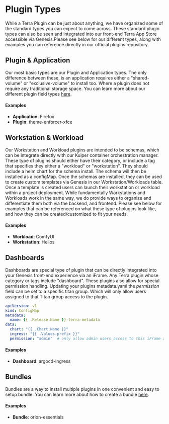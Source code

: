 # Plugin Types

While a Terra Plugin can be just about anything, we have organized some of the standard types you can expect to come across.
These standard plugin types can also be seen and integrated into our front-end Terra App Store accessible via Genesis.Please
see below for our different types, along with examples you can reference directly in our official plugins repository.

## Plugin & Application

Our most basic types are our Plugin and Application types. The only difference between these, is an application requires either a "shared-volume" or "exclusive-volume" to install too.
Where a plugin does not require any traditional storage space. You can learn more about our different plugin field types [here](plugin-fields.md).

#### Examples
- **Application**: Firefox
- **Plugin**: theme-enforcer-xfce

## Workstation & Workload

Our Workstation and Workload plugins are intended to be schemas, which can be integrate directly with our Kuiper container orchestration manager. These type of plugins should either have their category, or include a tag
that specifies they either a "workload" or "workstation". They should include a helm chart for the schema install. The schema will then be installed as a configMap. Once the schemas are installed, they can be used to create custom templates via Genesis in our Workstation/Workloads table. Once a template is created
users can launch their workstation or workload within a project deployment. While fundamentally Workstations and Workloads work in the same way, we do provide ways to organize and differentiate them both via the backend, and frontend.
Please see below for examples that can be referenced on what these type of plugins look like, and how they can be created/customized to fit your needs.

#### Examples
- **Workload**: ComfyUI
- **Workstation**: Helios


## Dashboards
Dashboards are special type of plugin that can be directly integrated into your Genesis front-end experience via an iFrame. 
Any Terra plugin whose category or tags include "dashboard". These plugins also allow for special permission handling.
Updating your plugins metadata.yaml the _permission_ field can be set to a specific titan group. Which will only allow users assigned
to that Titan group access to the plugin.

```yaml linenums="1" title="my-plugin/templates/metadata.yaml"
apiVersion: v1
kind: ConfigMap
metadata:
  name: {{ .Release.Name }}-terra-metadata
data:
  chart: "{{ .Chart.Name }}"
  ingress: "{{ .Values.prefix }}"
  permission: "admin"  # only allow admin users access to this iFrame app
```


#### Examples
- **Dashboard**: argocd-ingress


## Bundles
Bundles are a way to install multiple plugins in one convenient and easy to setup bundle.
You can learn more about how to create a bundle  [here](repositories.md#bundles).

#### Examples
- **Bundle**: orion-essentials
